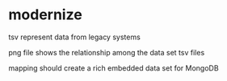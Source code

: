 # modernize

tsv represent data from legacy systems

png file shows the relationship among the data set tsv files

mapping should create a rich embedded data set for MongoDB
